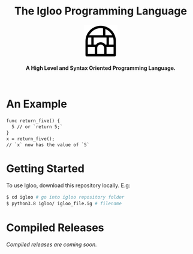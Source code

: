 <h1 align = 'center'>The Igloo Programming Language</h1>

<p align = 'center'>
  <img src = '/images/igloo_logo.png'>
</p>

<p align = 'center'><b>A High Level and Syntax Oriented Programming Language.</b></p>

<br>

# An Example

```igloo
func return_five() {
  5 // or `return 5;`
}
x = return_five();
// `x` now has the value of `5`
```

# Getting Started

To use Igloo, download this repository locally. E.g:

```bash
$ cd igloo # go into igloo repository folder
$ python3.8 igloo/ igloo_file.ig # filename
```

# Compiled Releases

*Compiled releases are coming soon.*
